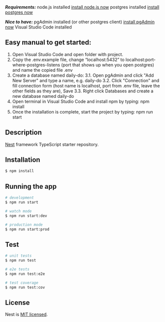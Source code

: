 ***Requirements:***
node.js installed [install node.js now](https://nodejs.org/en/download)
postgres installed [install postgres now](https://www.enterprisedb.com/downloads/postgres-postgresql-downloads)

***Nice to have:***
pgAdmin installed (or other postgres client) [install pgAdmin now](https://www.pgadmin.org/download/)
Visual Studio Code installed

## Easy manual to get started:
1. Open Visual Studio Code and open folder with project.
2. Copy the .env.example file, change “localhost:5432” to localhost:port-where-postgres-listens (port that shows up when you open postgres) and name the copied file .env
3. Create a database named daily-do:
   3.1. Open pgAdmin and click "Add New Server" and type a name, e.g. daily-do
   3.2. Click "Connection" and fill connection form (host name is localhost, port from .env file, leave the other fields as they are), Save
   3.3. Right click Databases and create a new database named daily-do
5. Open terminal in Visual Studio Code and install npm by typing: npm install
6. Once the installation is complete, start the project by typing: npm run start


## Description

[Nest](https://github.com/nestjs/nest) framework TypeScript starter repository.

## Installation

```bash
$ npm install
```

## Running the app

```bash
# development
$ npm run start

# watch mode
$ npm run start:dev

# production mode
$ npm run start:prod
```

## Test

```bash
# unit tests
$ npm run test

# e2e tests
$ npm run test:e2e

# test coverage
$ npm run test:cov
```


## License

Nest is [MIT licensed](LICENSE).
